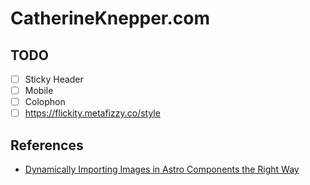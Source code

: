# CatherineKnepper.com

## TODO

- [ ] Sticky Header
- [ ] Mobile
- [ ] Colophon
- [ ] https://flickity.metafizzy.co/style

## References

- [Dynamically Importing Images in Astro Components the Right Way](https://markjames.dev/blog/dynamically-importing-images-astro)
